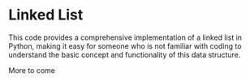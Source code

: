 
<h1>Linked List</h1>
This code provides a comprehensive implementation of a linked list in Python, 
making it easy for someone who is not familiar with coding to understand the 
basic concept and functionality of this data structure.

More to come
